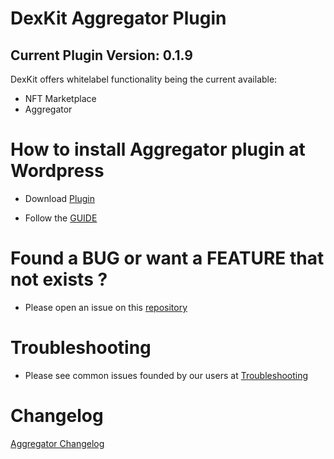 # DexKit Aggregator Plugin

## Current Plugin Version: 0.1.9

DexKit offers whitelabel functionality being the current available:

- NFT Marketplace
- Aggregator

# How to install Aggregator plugin at Wordpress

- Download [Plugin](../dexkit-aggregator.zip)

- Follow the [GUIDE](docs/INSTALL_AGGREGATOR.md)

# Found a BUG or want a FEATURE that not exists ?

- Please open an issue on this [repository](https://github.com/DexKit/wordpress)

# Troubleshooting

- Please see common issues founded by our users at [Troubleshooting](docs/AGGREGATOR_TROUBLESHOOTING.md)

# Changelog

[Aggregator Changelog](docs/AGGREGATOR_CHANGELOG.md)
